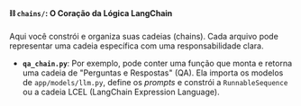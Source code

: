 #### ⛓️ **`chains/`**: O Coração da Lógica LangChain

Aqui você constrói e organiza suas cadeias (chains). Cada arquivo pode representar uma cadeia específica com uma responsabilidade clara.

- **`qa_chain.py`**: Por exemplo, pode conter uma função que monta e retorna uma cadeia de "Perguntas e Respostas" (QA). Ela importa os modelos de `app/models/llm.py`, define os _prompts_ e constrói a `RunnableSequence` ou a cadeia LCEL (LangChain Expression Language).
